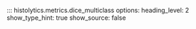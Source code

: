 ::: histolytics.metrics.dice_multiclass
    options:
      heading_level: 2
      show_type_hint: true
      show_source: false
